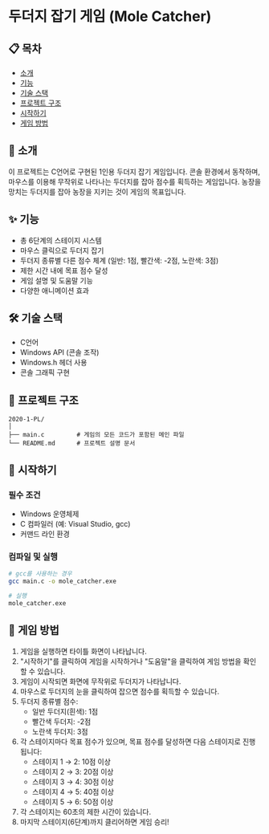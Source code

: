 # 두더지 잡기 게임 (Mole Catcher)

## 📋 목차
- [소개](#소개)
- [기능](#기능)
- [기술 스택](#기술-스택)
- [프로젝트 구조](#프로젝트-구조)
- [시작하기](#시작하기)
- [게임 방법](#게임-방법)

## 🚀 소개
이 프로젝트는 C언어로 구현된 1인용 두더지 잡기 게임입니다. 콘솔 환경에서 동작하며, 마우스를 이용해 무작위로 나타나는 두더지를 잡아 점수를 획득하는 게임입니다. 농장을 망치는 두더지를 잡아 농장을 지키는 것이 게임의 목표입니다.

## ✨ 기능
- 총 6단계의 스테이지 시스템
- 마우스 클릭으로 두더지 잡기
- 두더지 종류별 다른 점수 체계 (일반: 1점, 빨간색: -2점, 노란색: 3점)
- 제한 시간 내에 목표 점수 달성
- 게임 설명 및 도움말 기능
- 다양한 애니메이션 효과

## 🛠️ 기술 스택
- C언어
- Windows API (콘솔 조작)
- Windows.h 헤더 사용
- 콘솔 그래픽 구현

## 📂 프로젝트 구조
```
2020-1-PL/
│
├── main.c         # 게임의 모든 코드가 포함된 메인 파일
└── README.md      # 프로젝트 설명 문서
```

## 🏁 시작하기

### 필수 조건
- Windows 운영체제
- C 컴파일러 (예: Visual Studio, gcc)
- 커맨드 라인 환경

### 컴파일 및 실행
```bash
# gcc를 사용하는 경우
gcc main.c -o mole_catcher.exe

# 실행
mole_catcher.exe
```

## 📖 게임 방법

1. 게임을 실행하면 타이틀 화면이 나타납니다.
2. "시작하기"를 클릭하여 게임을 시작하거나 "도움말"을 클릭하여 게임 방법을 확인할 수 있습니다.
3. 게임이 시작되면 화면에 무작위로 두더지가 나타납니다.
4. 마우스로 두더지의 눈을 클릭하여 잡으면 점수를 획득할 수 있습니다.
5. 두더지 종류별 점수:
   - 일반 두더지(흰색): 1점
   - 빨간색 두더지: -2점
   - 노란색 두더지: 3점
6. 각 스테이지마다 목표 점수가 있으며, 목표 점수를 달성하면 다음 스테이지로 진행됩니다:
   - 스테이지 1 → 2: 10점 이상
   - 스테이지 2 → 3: 20점 이상
   - 스테이지 3 → 4: 30점 이상
   - 스테이지 4 → 5: 40점 이상
   - 스테이지 5 → 6: 50점 이상
7. 각 스테이지는 60초의 제한 시간이 있습니다.
8. 마지막 스테이지(6단계)까지 클리어하면 게임 승리!